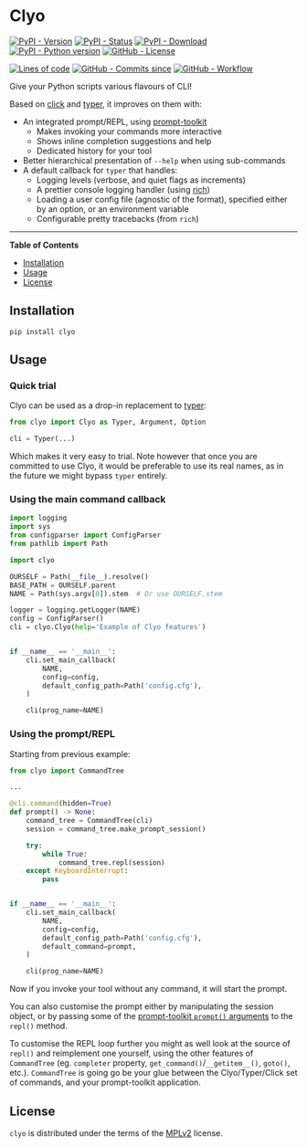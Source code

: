 # Clyo

[![PyPI - Version](https://img.shields.io/pypi/v/clyo?style=for-the-badge)](https://pypi.python.org/pypi/clyo)
[![PyPI - Status](https://img.shields.io/pypi/status/clyo?style=for-the-badge)](https://pypi.python.org/pypi/clyo)
[![PyPI - Download](https://img.shields.io/pypi/dm/clyo?style=for-the-badge)](https://pypi.python.org/pypi/clyo)
[![PyPI - Python version](https://img.shields.io/pypi/pyversions/clyo?style=for-the-badge)](https://pypi.python.org/pypi/clyo)
[![GitHub - License](https://img.shields.io/github/license/AxelVoitier/clyo?style=for-the-badge)](https://github.com/AxelVoitier/clyo/blob/master/LICENSE)

[![Lines of code](https://img.shields.io/tokei/lines/github/AxelVoitier/clyo?style=for-the-badge)](https://github.com/AxelVoitier/clyo)
[![GitHub - Commits since](https://img.shields.io/github/commits-since/AxelVoitier/clyo/1.0.0?style=for-the-badge)](https://github.com/AxelVoitier/clyo/commits/master)
[![GitHub - Workflow](https://img.shields.io/github/workflow/status/AxelVoitier/clyo/Python%20package?style=for-the-badge)](https://github.com/AxelVoitier/clyo/actions)
<!---
[![Codecov](https://img.shields.io/codecov/c/gh/AxelVoitier/clyo?style=for-the-badge)](https://codecov.io/gh/AxelVoitier/clyo)
--->

Give your Python scripts various flavours of CLI!

Based on [click](https://palletsprojects.com/p/click/) and [typer](https://github.com/tiangolo/typer), it improves on them with:

- An integrated prompt/REPL, using [prompt-toolkit](https://github.com/prompt-toolkit/python-prompt-toolkit)
  - Makes invoking your commands more interactive
  - Shows inline completion suggestions and help
  - Dedicated history for your tool
- Better hierarchical presentation of `--help` when using sub-commands
- A default callback for `typer` that handles:
  - Logging levels (verbose, and quiet flags as increments)
  - A prettier console logging handler (using [rich](https://github.com/Textualize/rich))
  - Loading a user config file (agnostic of the format), specified either by an option, or an environment variable
  - Configurable pretty tracebacks (from `rich`)

-----

**Table of Contents**

- [Installation](#installation)
- [Usage](#usage)
- [License](#license)

## Installation

```console
pip install clyo
```

## Usage

### Quick trial

Clyo can be used as a drop-in replacement to [typer](https://github.com/tiangolo/typer):
```python
from clyo import Clyo as Typer, Argument, Option

cli = Typer(...)
```

Which makes it very easy to trial. Note however that once you are committed to use Clyo,
it would be preferable to use its real names, as in the future we might bypass `typer` entirely.

### Using the main command callback

```python
import logging
import sys
from configparser import ConfigParser
from pathlib import Path

import clyo

OURSELF = Path(__file__).resolve()
BASE_PATH = OURSELF.parent
NAME = Path(sys.argv[0]).stem  # Or use OURSELF.stem

logger = logging.getLogger(NAME)
config = ConfigParser()
cli = clyo.Clyo(help='Example of Clyo features')


if __name__ == '__main__':
    cli.set_main_callback(
        NAME,
        config=config,
        default_config_path=Path('config.cfg'),
    )

    cli(prog_name=NAME)
```

### Using the prompt/REPL

Starting from previous example:
```python
from clyo import CommandTree

...

@cli.command(hidden=True)
def prompt() -> None:
    command_tree = CommandTree(cli)
    session = command_tree.make_prompt_session()

    try:
        while True:
            command_tree.repl(session)
    except KeyboardInterrupt:
        pass


if __name__ == '__main__':
    cli.set_main_callback(
        NAME,
        config=config,
        default_config_path=Path('config.cfg'),
        default_command=prompt,
    )

    cli(prog_name=NAME)
```

Now if you invoke your tool without any command, it will start the prompt.

You can also customise the prompt either by manipulating the session object, or by passing
some of the [prompt-toolkit `prompt()` arguments](https://python-prompt-toolkit.readthedocs.io/en/stable/pages/reference.html#prompt_toolkit.shortcuts.prompt) to the `repl()` method.

To customise the REPL loop further you might as well look at the source of `repl()`
and reimplement one yourself, using the other features of `CommandTree` (eg. `completer` property,
`get_command()`/`__getitem__()`, `goto()`, etc.). `CommandTree` is going go be your glue between
the Clyo/Typer/Click set of commands, and your prompt-toolkit application.

## License

`clyo` is distributed under the terms of the [MPLv2](https://spdx.org/licenses/MPL-2.0.html) license.
